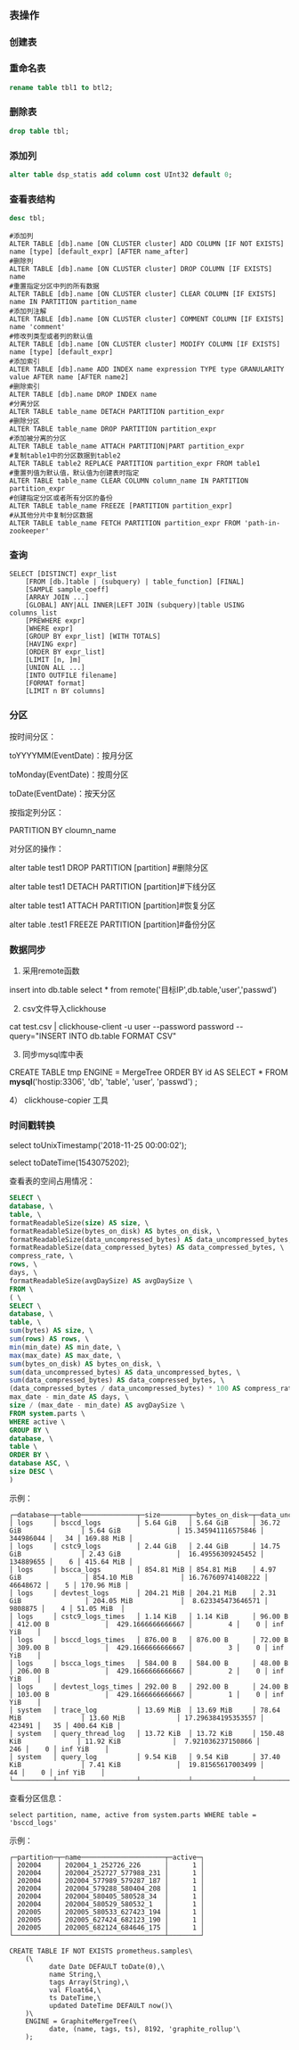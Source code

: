 

## `表操作`

### 创建表

### 重命名表

```sql
rename table tbl1 to btl2;
```

### 删除表

```sql
drop table tbl;
```

### 添加列

```sql
alter table dsp_statis add column cost UInt32 default 0;
```

### 查看表结构

```sql
desc tbl;
```



```mysql
#添加列
ALTER TABLE [db].name [ON CLUSTER cluster] ADD COLUMN [IF NOT EXISTS] name [type] [default_expr] [AFTER name_after]
#删除列
ALTER TABLE [db].name [ON CLUSTER cluster] DROP COLUMN [IF EXISTS] name
#重置指定分区中列的所有数据
ALTER TABLE [db].name [ON CLUSTER cluster] CLEAR COLUMN [IF EXISTS] name IN PARTITION partition_name
#添加列注解
ALTER TABLE [db].name [ON CLUSTER cluster] COMMENT COLUMN [IF EXISTS] name 'comment'
#修改列类型或者列的默认值
ALTER TABLE [db].name [ON CLUSTER cluster] MODIFY COLUMN [IF EXISTS] name [type] [default_expr]
#添加索引
ALTER TABLE [db].name ADD INDEX name expression TYPE type GRANULARITY value AFTER name [AFTER name2]
#删除索引
ALTER TABLE [db].name DROP INDEX name
#分离分区
ALTER TABLE table_name DETACH PARTITION partition_expr
#删除分区
ALTER TABLE table_name DROP PARTITION partition_expr
#添加被分离的分区
ALTER TABLE table_name ATTACH PARTITION|PART partition_expr
#复制table1中的分区数据到table2
ALTER TABLE table2 REPLACE PARTITION partition_expr FROM table1
#重置列值为默认值，默认值为创建表时指定
ALTER TABLE table_name CLEAR COLUMN column_name IN PARTITION partition_expr
#创建指定分区或者所有分区的备份
ALTER TABLE table_name FREEZE [PARTITION partition_expr]
#从其他分片中复制分区数据
ALTER TABLE table_name FETCH PARTITION partition_expr FROM 'path-in-zookeeper'
```



### 查询

```mysql
SELECT [DISTINCT] expr_list
    [FROM [db.]table | (subquery) | table_function] [FINAL]
    [SAMPLE sample_coeff]
    [ARRAY JOIN ...]
    [GLOBAL] ANY|ALL INNER|LEFT JOIN (subquery)|table USING columns_list
    [PREWHERE expr]
    [WHERE expr]
    [GROUP BY expr_list] [WITH TOTALS]
    [HAVING expr]
    [ORDER BY expr_list]
    [LIMIT [n, ]m]
    [UNION ALL ...]
    [INTO OUTFILE filename]
    [FORMAT format]
    [LIMIT n BY columns]
```



### 分区

按时间分区：

toYYYYMM(EventDate)：按月分区

toMonday(EventDate)：按周分区

toDate(EventDate)：按天分区

按指定列分区：

PARTITION BY cloumn_name

对分区的操作：

alter table test1 DROP PARTITION [partition]  #删除分区

alter table test1 DETACH PARTITION [partition]#下线分区

alter table test1 ATTACH PARTITION [partition]#恢复分区

alter table .test1 FREEZE PARTITION [partition]#备份分区



### 数据同步

1)  采用remote函数

insert into db.table select * from remote('目标IP',db.table,'user','passwd')

2)  csv文件导入clickhouse

cat test.csv | clickhouse-client -u user --password password --query="INSERT INTO db.table FORMAT CSV"

3)  同步mysql库中表

CREATE TABLE tmp ENGINE = MergeTree ORDER BY id AS SELECT * FROM **mysql**('hostip:3306', 'db', 'table', 'user', 'passwd') ;

4） clickhouse-copier 工具



### 时间戳转换

select toUnixTimestamp('2018-11-25 00:00:02');

select toDateTime(1543075202);



查看表的空间占用情况：

```sql
SELECT \
database, \
table, \
formatReadableSize(size) AS size, \
formatReadableSize(bytes_on_disk) AS bytes_on_disk, \
formatReadableSize(data_uncompressed_bytes) AS data_uncompressed_bytes, \
formatReadableSize(data_compressed_bytes) AS data_compressed_bytes, \
compress_rate, \
rows, \
days, \
formatReadableSize(avgDaySize) AS avgDaySize \
FROM \
( \
SELECT \
database, \
table, \
sum(bytes) AS size, \
sum(rows) AS rows, \
min(min_date) AS min_date, \
max(max_date) AS max_date, \
sum(bytes_on_disk) AS bytes_on_disk, \
sum(data_uncompressed_bytes) AS data_uncompressed_bytes, \
sum(data_compressed_bytes) AS data_compressed_bytes, \
(data_compressed_bytes / data_uncompressed_bytes) * 100 AS compress_rate, \
max_date - min_date AS days, \
size / (max_date - min_date) AS avgDaySize \
FROM system.parts \
WHERE active \
GROUP BY \
database, \
table \
ORDER BY \
database ASC, \
size DESC \
)
```

示例：

```
┌─database─┬─table──────────────┬─size───────┬─bytes_on_disk─┬─data_uncompressed_bytes─┬─data_compressed_bytes─┬──────compress_rate─┬──────rows─┬─days─┬─avgDaySize─┐
│ logs     │ bsccd_logs         │ 5.64 GiB   │ 5.64 GiB      │ 36.72 GiB               │ 5.64 GiB              │ 15.345941116575846 │ 344986044 │   34 │ 169.88 MiB │
│ logs     │ cstc9_logs         │ 2.44 GiB   │ 2.44 GiB      │ 14.75 GiB               │ 2.43 GiB              │  16.49556309245452 │ 134889655 │    6 │ 415.64 MiB │
│ logs     │ bscca_logs         │ 854.81 MiB │ 854.81 MiB    │ 4.97 GiB                │ 854.10 MiB            │ 16.767609741408222 │  46648672 │    5 │ 170.96 MiB │
│ logs     │ devtest_logs       │ 204.21 MiB │ 204.21 MiB    │ 2.31 GiB                │ 204.05 MiB            │  8.623345473646571 │   9808875 │    4 │ 51.05 MiB  │
│ logs     │ cstc9_logs_times   │ 1.14 KiB   │ 1.14 KiB      │ 96.00 B                 │ 412.00 B              │  429.1666666666667 │         4 │    0 │ inf YiB    │
│ logs     │ bsccd_logs_times   │ 876.00 B   │ 876.00 B      │ 72.00 B                 │ 309.00 B              │  429.1666666666667 │         3 │    0 │ inf YiB    │
│ logs     │ bscca_logs_times   │ 584.00 B   │ 584.00 B      │ 48.00 B                 │ 206.00 B              │  429.1666666666667 │         2 │    0 │ inf YiB    │
│ logs     │ devtest_logs_times │ 292.00 B   │ 292.00 B      │ 24.00 B                 │ 103.00 B              │  429.1666666666667 │         1 │    0 │ inf YiB    │
│ system   │ trace_log          │ 13.69 MiB  │ 13.69 MiB     │ 78.64 MiB               │ 13.60 MiB             │ 17.296384195353557 │    423491 │   35 │ 400.64 KiB │
│ system   │ query_thread_log   │ 13.72 KiB  │ 13.72 KiB     │ 150.48 KiB              │ 11.92 KiB             │  7.921036237150866 │       246 │    0 │ inf YiB    │
│ system   │ query_log          │ 9.54 KiB   │ 9.54 KiB      │ 37.40 KiB               │ 7.41 KiB              │  19.81565617003499 │        44 │    0 │ inf YiB    │
└──────────┴────────────────────┴────────────┴───────────────┴─────────────────────────┴───────────────────────┴────────────────────┴───────────┴──────┴────────────┘
```

查看分区信息：

```
select partition, name, active from system.parts WHERE table = 'bsccd_logs'
```

示例：

```
┌─partition─┬─name─────────────────────┬─active─┐
│ 202004    │ 202004_1_252726_226      │      1 │
│ 202004    │ 202004_252727_577988_231 │      1 │
│ 202004    │ 202004_577989_579287_187 │      1 │
│ 202004    │ 202004_579288_580404_208 │      1 │
│ 202004    │ 202004_580405_580528_34  │      1 │
│ 202004    │ 202004_580529_580532_1   │      1 │
│ 202005    │ 202005_580533_627423_194 │      1 │
│ 202005    │ 202005_627424_682123_190 │      1 │
│ 202005    │ 202005_682124_684646_175 │      1 │
└───────────┴──────────────────────────┴────────┘
```





```
CREATE TABLE IF NOT EXISTS prometheus.samples\
    (\
          date Date DEFAULT toDate(0),\
          name String,\
          tags Array(String),\
          val Float64,\
          ts DateTime,\
          updated DateTime DEFAULT now()\
    )\
    ENGINE = GraphiteMergeTree(\
          date, (name, tags, ts), 8192, 'graphite_rollup'\
    );
```

